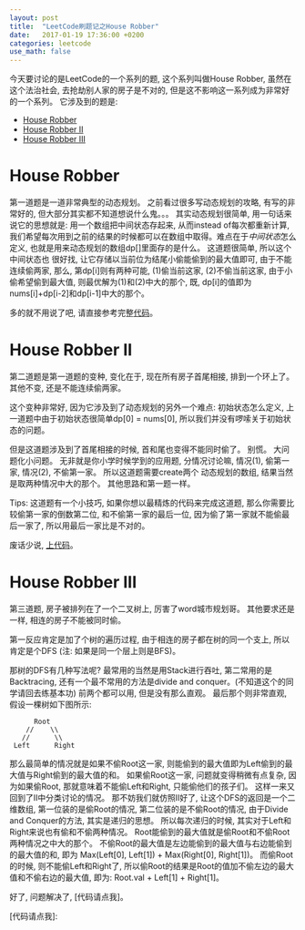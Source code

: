 ```yaml
---
layout: post
title:  "LeetCode刷题记之House Robber"
date:   2017-01-19 17:36:00 +0200
categories: leetcode
use_math: false
---
```


今天要讨论的是LeetCode的一个系列的题, 这个系列叫做House Robber, 虽然在这个法治社会, 去抢劫别人家的房子是不对的, 但是这不影响这一系列成为非常好的一个系列。 它涉及到的题是:

* [House Robber]
* [House Robber II]
* [House Robber III]

House Robber
============

第一道题是一道非常典型的动态规划。 之前看过很多写动态规划的攻略, 有写的非常好的, 但大部分其实都不知道想说什么鬼。。。 其实动态规划很简单, 用一句话来说它的思想就是: 用一个数组把中间状态存起来,
从而instead of每次都重新计算, 我们希望每次用到之前的结果的时候都可以在数组中取得。难点在于*中间状态*怎么定义, 也就是用来动态规划的数组dp\[\]里面存的是什么。 这道题很简单, 所以这个中间状态也
很好找, 让它存储以当前位为结尾小偷能偷到的最大值即可, 由于不能连续偷两家, 那么, 第dp\[i\]则有两种可能, (1)偷当前这家, (2)不偷当前这家, 由于小偷希望偷到最大值, 则最优解为(1)和(2)中大的那个, 
既, dp\[i\]的值即为nums\[i\]+dp\[i-2\]和dp\[i-1\]中大的那个。

多的就不用说了吧, 请直接参考完整[代码]。


House Robber II
===============

第二道题是第一道题的变种, 变化在于, 现在所有房子首尾相接, 排到一个环上了。 其他不变, 还是不能连续偷两家。 

这个变种非常好, 因为它涉及到了动态规划的另外一个难点: 初始状态怎么定义, 上一道题中由于初始状态很简单dp\[0\] = nums\[0\], 所以我们并没有啰嗦关于初始状态的问题。

但是这道题涉及到了首尾相接的时候, 首和尾也变得不能同时偷了。 别慌。 大问题化小问题。 无非就是你小学时候学到的应用题, 分情况讨论嘛, 情况(1), 偷第一家, 情况(2), 不偷第一家。 所以这道题需要create两个
动态规划的数组, 结果当然是取两种情况中大的那个。 其他思路和第一题一样。

Tips: 这道题有一个小技巧, 如果你想以最精炼的代码来完成这道题, 那么你需要比较偷第一家的倒数第二位, 和不偷第一家的最后一位, 因为偷了第一家就不能偷最后一家了, 所以用最后一家比是不对的。

废话少说, [上代码]。

House Robber III
================

第三道题, 房子被排列在了一个二叉树上, 厉害了word城市规划哥。 其他要求还是一样, 相连的房子不能被同时偷。
 
第一反应肯定是加了个树的遍历过程, 由于相连的房子都在树的同一个支上, 所以肯定是个DFS (注: 如果是同一个层上则是BFS)。

那树的DFS有几种写法呢? 最常用的当然是用Stack进行吞吐, 第二常用的是Backtracing, 还有一个最不常用的方法是divide and conquer。(不知道这个的同学请回去练基本功) 前两个都可以用, 但是没有那么直观。 最后那个则非常直观, 假设一棵树如下图所示:

          Root
        //    \\
       //      \\
     Left      Right
     
那么最简单的情况就是如果不偷Root这一家, 则能偷到的最大值即为Left偷到的最大值与Right偷到的最大值的和。 如果偷Root这一家, 问题就变得稍微有点复杂, 因为如果偷Root, 那就意味着不能偷Left和Right, 只能偷他们的孩子们。
这样一来又回到了II中分类讨论的情况。 那不妨我们就仿照II好了, 让这个DFS的返回是一个二维数组, 第一位装的是偷Root的情况, 第二位装的是不偷Root的情况, 由于Divide and Conquer的方法, 其实是递归的思想。 所以每次递归的时候, 
其实对于Left和Right来说也有偷和不偷两种情况。 Root能偷到的最大值就是偷Root和不偷Root两种情况之中大的那个。 不偷Root的最大值是左边能偷到的最大值与右边能偷到的最大值的和, 即为 Max(Left\[0\], Left\[1\]) + Max(Right\[0\], Right\[1\])。
而偷Root的时候, 则不能偷Left和Right了, 所以偷Root的结果是Root的值加不偷左边的最大值和不偷右边的最大值, 即为: Root.val + Left\[1\] + Right\[1\]。

好了, 问题解决了, [代码请点我]。



[House Robber]: https://leetcode.com/problems/house-robber/
[House Robber II]: https://leetcode.com/problems/house-robber-ii
[House Robber III]: https://leetcode.com/problems/house-robber-iii/
[代码]: https://github.com/sophiesongge/LeetCode/blob/master/src/HouseRobber.java
[上代码]: https://github.com/sophiesongge/LeetCode/blob/master/src/HouseRobberII.java
[代码请点我]: 
